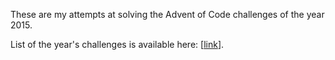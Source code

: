  These are my attempts at solving the Advent of Code challenges of the year 2015.
 
 List of the year's challenges is available here: \[[link](https://adventofcode.com/2015)\].
